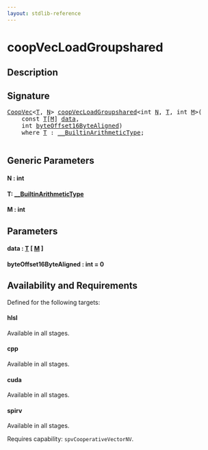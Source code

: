 ```yaml
---
layout: stdlib-reference
---
```


# coopVecLoadGroupshared

## Description





## Signature 

<pre>
<a href="../types/coopvec-04/index.html" class="code_type">CoopVec</a>&lt;<a href="coopvecloadgroupshared-47b.html#typeparam-T" class="code_type">T</a>, <a href="coopvecloadgroupshared-47b.html#decl-N" class="code_var">N</a>&gt; <a href="coopvecloadgroupshared-47b.html">coopVecLoadGroupshared</a>&lt;<span class="code_keyword">int</span> <a href="coopvecloadgroupshared-47b.html#decl-N" class="code_var">N</a>, <a href="coopvecloadgroupshared-47b.html#typeparam-T" class="code_type">T</a>, <span class="code_keyword">int</span> <a href="coopvecloadgroupshared-47b.html#decl-M" class="code_var">M</a>&gt;(
    <span class="code_keyword">const</span> <a href="coopvecloadgroupshared-47b.html#typeparam-T" class="code_type">T</a>[<a href="coopvecloadgroupshared-47b.html#decl-M" class="code_var">M</a>] <a href="coopvecloadgroupshared-47b.html#decl-data" class="code_param">data</a>,
    <span class="code_keyword">int</span> <a href="coopvecloadgroupshared-47b.html#decl-byteOffset16ByteAligned" class="code_param">byteOffset16ByteAligned</a>)
    <span class='code_keyword'>where</span> <a href="coopvecloadgroupshared-47b.html#typeparam-T" class="code_type">T</a> : <a href="../interfaces/0_builtinarithmetictype-029j/index.html" class="code_type">__BuiltinArithmeticType</a>;

</pre>

## Generic Parameters

####  <a id="decl-N"></a>N  : int
####  <a id="typeparam-T"></a>T: [\_\_BuiltinArithmeticType](../interfaces/0_builtinarithmetictype-029j/index.html)
####  <a id="decl-M"></a>M  : int

## Parameters

####  <a id="decl-data"></a>data  : [T](coopvecloadgroupshared-47b.html#typeparam-T) \[ [M](coopvecloadgroupshared-47b.html#decl-M) \]
####  <a id="decl-byteOffset16ByteAligned"></a>byteOffset16ByteAligned  : int = 0

## Availability and Requirements

Defined for the following targets:

#### hlsl
Available in all stages.

#### cpp
Available in all stages.

#### cuda
Available in all stages.

#### spirv
Available in all stages.

Requires capability: `spvCooperativeVectorNV`.


